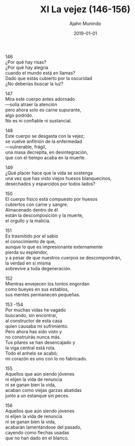﻿---
author: "Ajahn Munindo"
title: "XI La vejez (146-156)"
booktitle: "Un Dhammapada para la Contemplación"
source: "https://forestsangha.org/teachings/books/un-dhammapada-para-la-contemplacion?language=Espa%C3%B1ol"
license: "BY-NC-ND"
publisher: "dhammamagga"
date: 2019-01-01
pubyear: 2010-2019 
weight: 11
draft: false
---  

146  
¿Por qué hay risas?  
¿Por qué hay alegría  
cuando el mundo está en llamas?  
Dado que estás cubierto por la oscuridad  
¿No deberías buscar la luz?  

147  
Mira este cuerpo antes adornado  
—solía atraer la atención  
pero ahora solo es carne supurante,  
algo podrido.  
No es ni confiable ni sustancial.  

148  
Este cuerpo se desgasta con la vejez;  
se vuelve anfitrión de la enfermedad  
—vulnerable, frágil,  
una masa decrepita, en desintegración,  
que con el tiempo acaba en la muerte.   

149  
¿Qué placer hace que la vida se sostenga  
una vez que has visto viejos huesos blanquecinos,  
desechados y esparcidos por todos lados?  

150  
El cuerpo físico está compuesto por huesos  
cubiertos con carne y sangre.  
Almacenado dentro de él  
están la descomposición y la muerte,  
el orgullo y la malicia.  

151  
Es trasmitido por el sabio  
el conocimiento de que,  
aunque lo que es impresionante externamente  
pierda su esplendor,  
y a pesar de que nuestros cuerpos se descompondrán,  
la verdad en sí misma  
sobrevive a toda degeneración.  

152  
Mientras envejecen los tontos engordan  
como bueyes en sus establos,  
sus mentes permanecen pequeñas.  

153 -154  
Por muchas vidas he vagado  
buscando, sin encontrar,  
al constructor de esta casa  
quien causaba mi sufrimiento.  
Pero ahora has sido visto y  
no construirás nunca más.  
Tus pilares se han desencajado y  
la viga central está rota.  
Todo el anhelo se acabó;  
mi corazón es uno con lo no fabricado.  

155  
Aquellos que aún siendo jóvenes  
ni elijen la vida de renuncia  
ni se ganan bien la vida,  
acaban como viejas garzas abatidas  
junto a un estanque sin peces.  

156  
Aquellos que aún siendo jóvenes  
ni elijen la vida de renuncia  
ni se ganan bien la vida,  
acabarán lamentándose del pasado,  
cayendo como flechas usadas  
que no han dado en el blanco.  
